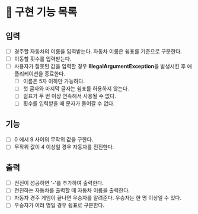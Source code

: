 # 🚀 구현 기능 목록

## 입력
- [ ] 경주할 자동차의 이름을 입력받는다. 자동차 이름은 쉼표를 기준으로 구분한다.
- [ ] 이동할 횟수를 입력받는다.
- [ ] 사용자가 잘못된 값을 입력할 경우 **IllegalArgumentException**을 발생시킨 후 애플리케이션을 종료한다.
  - [ ] 이름은 5자 이하만 가능하다.
  - [ ] 첫 글자와 마지막 글자는 쉼표를 허용하지 않는다.
  - [ ] 쉼표가 두 번 이상 연속해서 사용될 수 없다.
  - [ ] 횟수를 입력받을 때 문자가 들어갈 수 없다.

## 기능
- [ ] 0 에서 9 사이의 무작위 값을 구한다.
- [ ] 무작위 값이 4 이상일 경우 자동차를 전진한다.

## 출력
- [ ] 전진이 성공하면 '-'를 추가하여 출력한다.
- [ ] 전진하는 자동차를 출력할 때 자동차 이름을 출력한다.
- [ ] 자동차 경주 게임이 끝나면 우승자를 알려준다. 우승자는 한 명 이상일 수 있다.
- [ ] 우승자가 여러 명일 경우 쉼표로 구분한다.
